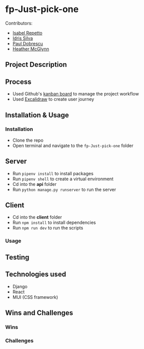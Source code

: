 # fp-Just-pick-one

Contributors:
* [Isabel Repetto](https://github.com/neifors)
* [Idris Silva](https://github.com/idrisimo)
* [Paul Dobrescu](https://github.com/PaulNKD)
* [Heather McGlynn](https://github.com/HevvsOlivia)

## Project Description

## Process
* Used Github's [kanban board](https://github.com/idrisimo/fp-Just-pick-one/projects/1) to manage the project workflow
* Used [Excalidraw](https://excalidraw.com/#room=e182f91c96f77991b009,TMD29rDR0IKmAtCb6bGxLQ) to create user journey


## Installation & Usage

### Installation 
- Clone the repo
- Open terminal and navigate to the `fp-Just-pick-one` folder

## Server
- Run `pipenv install` to install packages
- Run `pipenv shell` to create a virtual environment
- Cd into the **api** folder
- Run `python manage.py runserver` to run the server

## Client
- Cd into the **client** folder
- Run `npm install` to install dependencies
- Run `npm run dev` to run the scripts

### Usage

## Testing


## Technologies used
- Django
- React
- MUI (CSS framework)


## Wins and Challenges

### Wins

### Challenges
